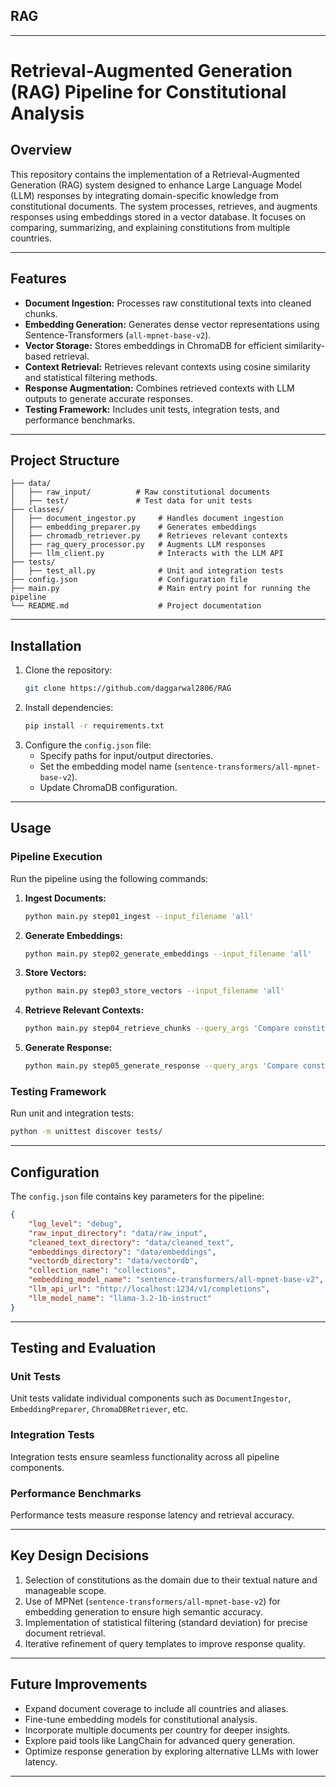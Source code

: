 ## RAG

---

# **Retrieval-Augmented Generation (RAG) Pipeline for Constitutional Analysis**

## **Overview**
This repository contains the implementation of a Retrieval-Augmented Generation (RAG) system designed to enhance Large Language Model (LLM) responses by integrating domain-specific knowledge from constitutional documents. The system processes, retrieves, and augments responses using embeddings stored in a vector database. It focuses on comparing, summarizing, and explaining constitutions from multiple countries.

---

## **Features**
- **Document Ingestion:** Processes raw constitutional texts into cleaned chunks.
- **Embedding Generation:** Generates dense vector representations using Sentence-Transformers (`all-mpnet-base-v2`).
- **Vector Storage:** Stores embeddings in ChromaDB for efficient similarity-based retrieval.
- **Context Retrieval:** Retrieves relevant contexts using cosine similarity and statistical filtering methods.
- **Response Augmentation:** Combines retrieved contexts with LLM outputs to generate accurate responses.
- **Testing Framework:** Includes unit tests, integration tests, and performance benchmarks.

---

## **Project Structure**
```
├── data/
│   ├── raw_input/          # Raw constitutional documents
│   ├── test/               # Test data for unit tests
├── classes/
│   ├── document_ingestor.py     # Handles document ingestion
│   ├── embedding_preparer.py    # Generates embeddings
│   ├── chromadb_retriever.py    # Retrieves relevant contexts
│   ├── rag_query_processor.py   # Augments LLM responses
│   ├── llm_client.py            # Interacts with the LLM API
├── tests/
│   ├── test_all.py              # Unit and integration tests
├── config.json                  # Configuration file
├── main.py                      # Main entry point for running the pipeline
└── README.md                    # Project documentation
```

---

## **Installation**
1. Clone the repository:
   ```bash
   git clone https://github.com/daggarwal2806/RAG
   ```
2. Install dependencies:
   ```bash
   pip install -r requirements.txt
   ```
3. Configure the `config.json` file:
   - Specify paths for input/output directories.
   - Set the embedding model name (`sentence-transformers/all-mpnet-base-v2`).
   - Update ChromaDB configuration.

---

## **Usage**
### **Pipeline Execution**
Run the pipeline using the following commands:
1. **Ingest Documents:**
   ```bash
   python main.py step01_ingest --input_filename 'all'
   ```
2. **Generate Embeddings:**
   ```bash
   python main.py step02_generate_embeddings --input_filename 'all'
   ```
3. **Store Vectors:**
   ```bash
   python main.py step03_store_vectors --input_filename 'all'
   ```
4. **Retrieve Relevant Contexts:**
   ```bash
   python main.py step04_retrieve_chunks --query_args 'Compare constitutions of US and Norway'
   ```
5. **Generate Response:**
   ```bash
   python main.py step05_generate_response --query_args 'Compare constitutions of US and Norway' --use_rag
   ```

### **Testing Framework**
Run unit and integration tests:
```bash
python -m unittest discover tests/
```

---

## **Configuration**
The `config.json` file contains key parameters for the pipeline:
```json
{
    "log_level": "debug",
    "raw_input_directory": "data/raw_input",
    "cleaned_text_directory": "data/cleaned_text",
    "embeddings_directory": "data/embeddings",
    "vectordb_directory": "data/vectordb",
    "collection_name": "collections",
    "embedding_model_name": "sentence-transformers/all-mpnet-base-v2",
    "llm_api_url": "http://localhost:1234/v1/completions",
    "llm_model_name": "llama-3.2-1b-instruct"
}
```

---

## **Testing and Evaluation**
### **Unit Tests**
Unit tests validate individual components such as `DocumentIngestor`, `EmbeddingPreparer`, `ChromaDBRetriever`, etc.

### **Integration Tests**
Integration tests ensure seamless functionality across all pipeline components.

### **Performance Benchmarks**
Performance tests measure response latency and retrieval accuracy.

---

## **Key Design Decisions**
1. Selection of constitutions as the domain due to their textual nature and manageable scope.
2. Use of MPNet (`sentence-transformers/all-mpnet-base-v2`) for embedding generation to ensure high semantic accuracy.
3. Implementation of statistical filtering (standard deviation) for precise document retrieval.
4. Iterative refinement of query templates to improve response quality.

---

## **Future Improvements**
- Expand document coverage to include all countries and aliases.
- Fine-tune embedding models for constitutional analysis.
- Incorporate multiple documents per country for deeper insights.
- Explore paid tools like LangChain for advanced query generation.
- Optimize response generation by exploring alternative LLMs with lower latency.

---
